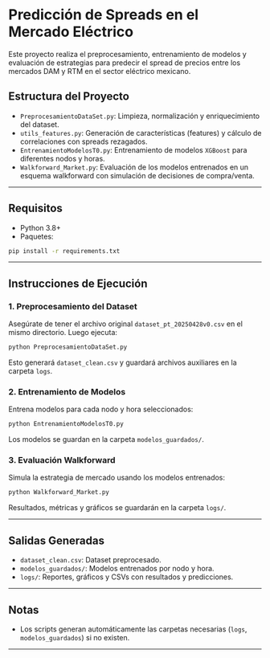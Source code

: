 # Predicción de Spreads en el Mercado Eléctrico

Este proyecto realiza el preprocesamiento, entrenamiento de modelos y evaluación de estrategias para predecir el spread de precios entre los mercados DAM y RTM en el sector eléctrico mexicano.

## Estructura del Proyecto

- `PreprocesamientoDataSet.py`: Limpieza, normalización y enriquecimiento del dataset.
- `utils_features.py`: Generación de características (features) y cálculo de correlaciones con spreads rezagados.
- `EntrenamientoModelosT0.py`: Entrenamiento de modelos `XGBoost` para diferentes nodos y horas.
- `Walkforward_Market.py`: Evaluación de los modelos entrenados en un esquema walkforward con simulación de decisiones de compra/venta.

---

## Requisitos

- Python 3.8+
- Paquetes:

```bash
pip install -r requirements.txt
```

---

## Instrucciones de Ejecución

### 1. Preprocesamiento del Dataset

Asegúrate de tener el archivo original `dataset_pt_20250428v0.csv` en el mismo directorio. Luego ejecuta:

```bash
python PreprocesamientoDataSet.py
```

Esto generará `dataset_clean.csv` y guardará archivos auxiliares en la carpeta `logs`.

### 2. Entrenamiento de Modelos

Entrena modelos para cada nodo y hora seleccionados:

```bash
python EntrenamientoModelosT0.py
```

Los modelos se guardan en la carpeta `modelos_guardados/`.

### 3. Evaluación Walkforward

Simula la estrategia de mercado usando los modelos entrenados:

```bash
python Walkforward_Market.py
```

Resultados, métricas y gráficos se guardarán en la carpeta `logs/`.

---

## Salidas Generadas

- `dataset_clean.csv`: Dataset preprocesado.
- `modelos_guardados/`: Modelos entrenados por nodo y hora.
- `logs/`: Reportes, gráficos y CSVs con resultados y predicciones.

---

## Notas

- Los scripts generan automáticamente las carpetas necesarias (`logs`, `modelos_guardados`) si no existen.


---

